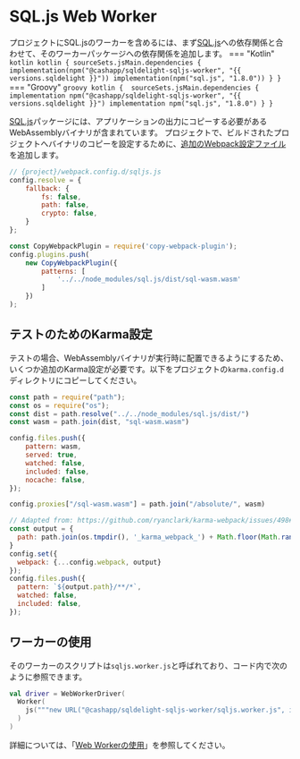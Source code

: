 # SQL.js Web Worker

プロジェクトにSQL.jsのワーカーを含めるには、まず[SQL.js]への依存関係と合わせて、そのワーカーパッケージへの依存関係を追加します。
=== "Kotlin"
    ```kotlin
    kotlin {
      sourceSets.jsMain.dependencies {
        implementation(npm("@cashapp/sqldelight-sqljs-worker", "{{ versions.sqldelight }}"))
        implementation(npm("sql.js", "1.8.0"))
      }
    }
    ```
=== "Groovy"
    ```groovy
    kotlin { 
      sourceSets.jsMain.dependencies {
        implementation npm("@cashapp/sqldelight-sqljs-worker", "{{ versions.sqldelight }}")
        implementation npm("sql.js", "1.8.0")
      }
    }
    ```

[SQL.js]パッケージには、アプリケーションの出力にコピーする必要があるWebAssemblyバイナリが含まれています。
プロジェクトで、ビルドされたプロジェクトへバイナリのコピーを設定するために、[追加のWebpack設定ファイル](https://kotlinlang.org/docs/js-project-setup.html#webpack-configuration-file)を追加します。

```js title="webpack.config.d/sqljs-config.js"
// {project}/webpack.config.d/sqljs.js
config.resolve = {
    fallback: {
        fs: false,
        path: false,
        crypto: false,
    }
};

const CopyWebpackPlugin = require('copy-webpack-plugin');
config.plugins.push(
    new CopyWebpackPlugin({
        patterns: [
            '../../node_modules/sql.js/dist/sql-wasm.wasm'
        ]
    })
);
```

## テストのためのKarma設定

テストの場合、WebAssemblyバイナリが実行時に配置できるようにするため、いくつか追加のKarma設定が必要です。以下をプロジェクトの`karma.config.d`ディレクトリにコピーしてください。

```js title="karma.config.d/sqljs-config.js"
const path = require("path");
const os = require("os");
const dist = path.resolve("../../node_modules/sql.js/dist/")
const wasm = path.join(dist, "sql-wasm.wasm")

config.files.push({
    pattern: wasm,
    served: true,
    watched: false,
    included: false,
    nocache: false,
});

config.proxies["/sql-wasm.wasm"] = path.join("/absolute/", wasm)

// Adapted from: https://github.com/ryanclark/karma-webpack/issues/498#issuecomment-790040818
const output = {
  path: path.join(os.tmpdir(), '_karma_webpack_') + Math.floor(Math.random() * 1000000),
}
config.set({
  webpack: {...config.webpack, output}
});
config.files.push({
  pattern: `${output.path}/**/*`,
  watched: false,
  included: false,
});
```

## ワーカーの使用

そのワーカーのスクリプトは`sqljs.worker.js`と呼ばれており、コード内で次のように参照できます。

```kotlin
val driver = WebWorkerDriver(
  Worker(
    js("""new URL("@cashapp/sqldelight-sqljs-worker/sqljs.worker.js", import.meta.url)""")
  )
)
```

詳細については、「[Web Workerの使用](index.md#using-a-web-worker)」を参照してください。

[SQL.js]: https://github.com/sql-js/sql.js/